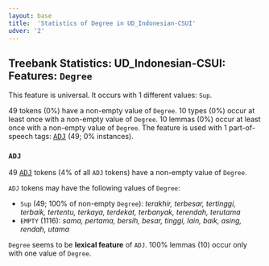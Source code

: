 ```yaml
---
layout: base
title:  'Statistics of Degree in UD_Indonesian-CSUI'
udver: '2'
---
```


## Treebank Statistics: UD_Indonesian-CSUI: Features: `Degree`

This feature is universal.
It occurs with 1 different values: `Sup`.

49 tokens (0%) have a non-empty value of `Degree`.
10 types (0%) occur at least once with a non-empty value of `Degree`.
10 lemmas (0%) occur at least once with a non-empty value of `Degree`.
The feature is used with 1 part-of-speech tags: <tt><a href="id_csui-pos-ADJ.html">ADJ</a></tt> (49; 0% instances).

### `ADJ`

49 <tt><a href="id_csui-pos-ADJ.html">ADJ</a></tt> tokens (4% of all `ADJ` tokens) have a non-empty value of `Degree`.

`ADJ` tokens may have the following values of `Degree`:

* `Sup` (49; 100% of non-empty `Degree`): <em>terakhir, terbesar, tertinggi, terbaik, tertentu, terkaya, terdekat, terbanyak, terendah, terutama</em>
* `EMPTY` (1116): <em>sama, pertama, bersih, besar, tinggi, lain, baik, asing, rendah, utama</em>

`Degree` seems to be **lexical feature** of `ADJ`. 100% lemmas (10) occur only with one value of `Degree`.

